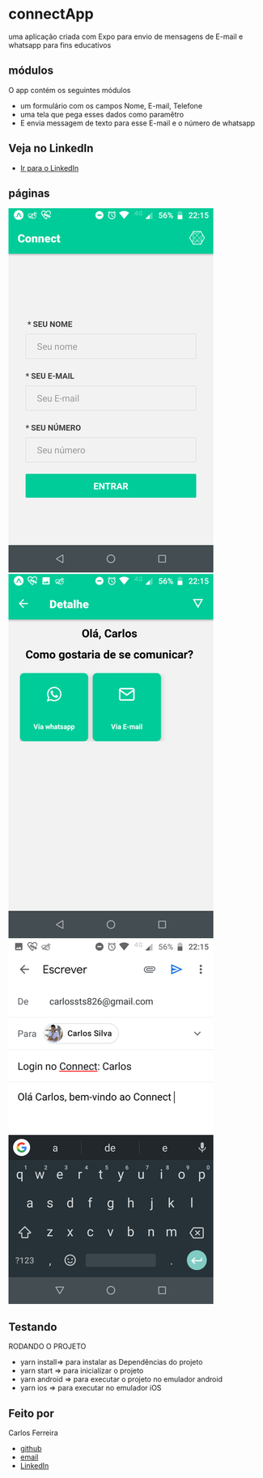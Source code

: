 # connectApp
uma aplicação criada com Expo para envio de mensagens de E-mail e whatsapp para fins educativos

## módulos

O app contém os seguintes módulos

* um formulário com os campos Nome, E-mail, Telefone
* uma tela que pega esses dados como paramêtro
* E envia messagem de texto para esse E-mail e o número de whatsapp

## Veja no LinkedIn
* [Ir para o LinkedIn](https://www.linkedin.com/posts/carlos-ferreira-4b2ba219a_aplica%C3%A7%C3%A3o-criada-em-expo-para-envio-de-mensagens-activity-6743279787747352576-_xYh)

## páginas
![Foto do App formulário](https://github.com/CarlosSTS/connectApp/blob/master/assets/form.png)
![Foto do App dashboard](https://github.com/CarlosSTS/connectApp/blob/master/assets/dashboard.png)
![Foto do App email](https://github.com/CarlosSTS/connectApp/blob/master/assets/email.png)

## Testando
RODANDO O PROJETO
* yarn install=>  para instalar as  Dependências do projeto
* yarn start => para inicializar o projeto
* yarn android => para executar o projeto no emulador android
* yarn ios => para executar no emulador iOS

## Feito por

Carlos Ferreira
* [github](https://www.github.com/CarlosSTS)
* [email](mailto://carlossts826@gmail.com)
* [LinkedIn](https://www.linkedin.com/in/carlos-ferreira-4b2ba219a/)
